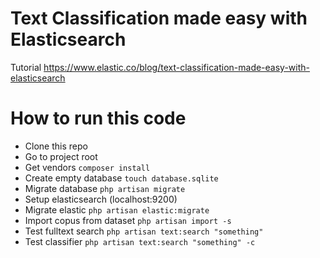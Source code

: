 # Text Classification made easy with Elasticsearch

Tutorial https://www.elastic.co/blog/text-classification-made-easy-with-elasticsearch

# How to run this code

- Clone this repo
- Go to project root
- Get vendors `composer install`
- Create empty database `touch database.sqlite`
- Migrate database `php artisan migrate`
- Setup elasticsearch (localhost:9200)
- Migrate elastic `php artisan elastic:migrate`
- Import copus from dataset `php artisan import -s`
- Test fulltext search `php artisan text:search "something"`
- Test classifier `php artisan text:search "something" -c`

